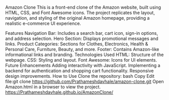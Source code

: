 Amazon Clone
This is a front-end clone of the Amazon website, built using HTML, CSS, and Font Awesome icons. The project replicates the layout, navigation, and styling of the original Amazon homepage, providing a realistic e-commerce UI experience.

Features
Navigation Bar: Includes a search bar, cart icon, sign-in options, and address selection.
Hero Section: Displays promotional messages and links.
Product Categories: Sections for Clothes, Electronics, Health & Personal Care, Furniture, Beauty, and more.
Footer: Contains Amazon-like informational links and branding.
Technologies Used
HTML: Structure of the webpage.
CSS: Styling and layout.
Font Awesome: Icons for UI elements.
Future Enhancements
Adding interactivity with JavaScript.
Implementing a backend for authentication and shopping cart functionality.
Responsive design improvements.
How to Use
Clone the repository:
bash
Copy
Edit
file:git clone https://github.com/Prathameshdavhale/amazon-clone.git
Open Amazon.html in a browser to view the project.
https://Prathameshdavhale.github.io/AmazonClone/
